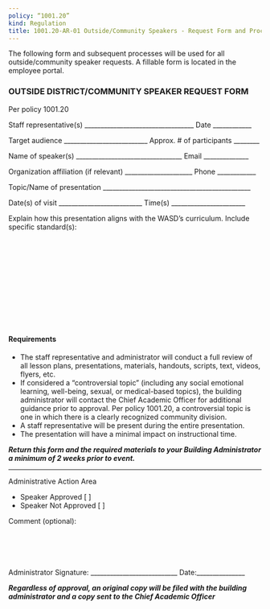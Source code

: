 ```yaml
---
policy: “1001.20”
kind: Regulation
title: 1001.20-AR-01 Outside/Community Speakers - Request Form and Process
---
```


The following form and subsequent processes will be used for all outside/community speaker requests. A fillable form is located in the employee portal.

### OUTSIDE DISTRICT/COMMUNITY SPEAKER REQUEST FORM
Per policy 1001.20

Staff representative(s) __________________________________ Date ____________

Target audience __________________________ Approx. # of participants ________

Name of speaker(s) _________________________________ Email ______________

Organization affiliation (if relevant) _____________________ Phone ____________

Topic/Name of presentation ______________________________________________

Date(s) of visit __________________________ Time(s) _______________________


Explain how this presentation aligns with the WASD’s curriculum. Include specific standard(s):
<br>
<br>
<br>
<br>
<br>
<br>
<br>
<br>
<br>
<br>
<br>
<br>
#### Requirements
- The staff representative and administrator will conduct a full review of all lesson plans, presentations, materials, handouts, scripts, text, videos, flyers, etc.
- If considered a “controversial topic” (including any social emotional learning, well-being, sexual, or medical-based topics), the building administrator will contact the Chief Academic Officer for additional guidance prior to approval. Per policy 1001.20, a controversial topic is one in which there is a clearly recognized community division.
- A staff representative will be present during the entire presentation.
- The presentation will have a minimal impact on instructional time.

**_Return this form and the required materials to your Building Administrator a minimum of 2 weeks prior to event._**

---
Administrative Action Area
- Speaker Approved [ ]
- Speaker Not Approved [ ]

Comment (optional):
<br>
<br>
<br>
<br>
<br>
<br>
Administrator Signature: ___________________________ Date:_______________

**_Regardless of approval, an original copy will be filed with the building administrator and a copy sent to the
Chief Academic Officer_**
